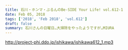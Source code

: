 ```yaml
---
title: 石川・ホンマ・ぶるんのBe-SIDE Your Life! vol.612-1
date: Feb 05, 2018
tags: ['2018', 'Feb 2018', 'vol.612']
draft: false
summary: 石川さんの日曜日…大掃除をやったようですが…MIURA
---
```


http://project-phi.ddo.jp/ishikawa/ishikawa612_1.mp3
